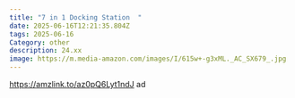 ```yaml
---
title: "7 in 1 Docking Station  "
date: 2025-06-16T12:21:35.804Z
tags: 2025-06-16
Category: other
description: 24.xx
image: https://m.media-amazon.com/images/I/615w+-g3xML._AC_SX679_.jpg
---
```

https://amzlink.to/az0pQ6Lyt1ndJ ad